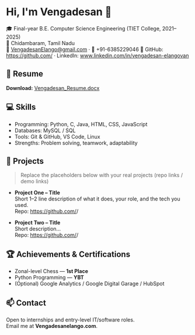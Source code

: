 # Hi, I'm Vengadesan 👋

🎓 Final-year B.E. Computer Science Engineering (TIET College, 2021–2025)  
📍 Chidambaram, Tamil Nadu  
📧 VengadesanElango@gmail.com · 📱 +91-6385229046 
🔗 GitHub: https://github.com/<your-username> · LinkedIn: www.linkedin.com/in/vengadesan-elangovan<your-handle>

## 📂 Resume
**Download:** [Vengadesan_Resume.docx](./Vengadesan_Resume.docx)

## 💻 Skills
- Programming: Python, C, Java, HTML, CSS, JavaScript
- Databases: MySQL / SQL
- Tools: Git & GitHub, VS Code, Linux
- Strengths: Problem solving, teamwork, adaptability

## 🚀 Projects
> Replace the placeholders below with your real projects (repo links / demo links)

- **Project One – Title**  
  Short 1–2 line description of what it does, your role, and the tech you used.  
  Repo: https://github.com/<your-username>/<repo-name>

- **Project Two – Title**  
  Short description…  
  Repo: https://github.com/<your-username>/<repo-name>

## 🏆 Achievements & Certifications
- Zonal-level Chess — **1st Place**
- Python Programming — **YBT**
- (Optional) Google Analytics / Google Digital Garage / HubSpot

## 📫 Contact
Open to internships and entry-level IT/software roles.  
Email me at **Vengadesanelango.com**.
